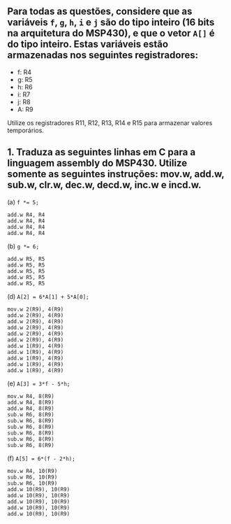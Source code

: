 ## Para todas as questões, considere que as variáveis `f`, `g`, `h`, `i` e `j` são do tipo inteiro (16 bits na arquitetura do MSP430), e que o vetor `A[]` é do tipo inteiro. Estas variáveis estão armazenadas nos seguintes registradores:

- f: R4
- g: R5
- h: R6
- i: R7
- j: R8
- A: R9

Utilize os registradores R11, R12, R13, R14 e R15 para armazenar valores temporários.

## 1. Traduza as seguintes linhas em C para a linguagem assembly do MSP430. Utilize somente as seguintes instruções: mov.w, add.w, sub.w, clr.w, dec.w, decd.w, inc.w e incd.w.

(a) `f *= 5;`
```Assembly
add.w R4, R4
add.w R4, R4
add.w R4, R4
add.w R4, R4
```
(b) `g *= 6;`
```Assembly
add.w R5, R5
add.w R5, R5
add.w R5, R5
add.w R5, R5
add.w R5, R5
```
(d) `A[2] = 6*A[1] + 5*A[0];`
```Assembly
mov.w 2(R9), 4(R9)
add.w 2(R9), 4(R9)
add.w 2(R9), 4(R9)
add.w 2(R9), 4(R9)
add.w 2(R9), 4(R9)
add.w 2(R9), 4(R9)
add.w 1(R9), 4(R9)
add.w 1(R9), 4(R9)
add.w 1(R9), 4(R9)
add.w 1(R9), 4(R9)
add.w 1(R9), 4(R9)
```
(e) `A[3] = 3*f - 5*h;`
```Assembly
mov.w R4, 8(R9)
add.w R4, 8(R9)
add.w R4, 8(R9)
sub.w R6, 8(R9)
sub.w R6, 8(R9)
sub.w R6, 8(R9)
sub.w R6, 8(R9)
sub.w R6, 8(R9)
sub.w R6, 8(R9)
```
(f) `A[5] = 6*(f - 2*h);`
```Assembly
mov.w R4, 10(R9)
sub.w R6, 10(R9)
sub.w R6, 10(R9)
add.w 10(R9), 10(R9)
add.w 10(R9), 10(R9)
add.w 10(R9), 10(R9)
add.w 10(R9), 10(R9)
add.w 10(R9), 10(R9)
```
